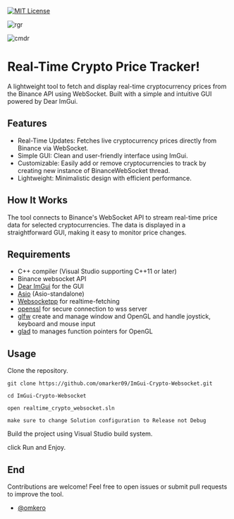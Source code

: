 [![MIT License](https://img.shields.io/badge/License-MIT-green.svg)](https://choosealicense.com/licenses/mit/) 

![rgr](https://github.com/user-attachments/assets/c08f0e92-c828-4980-8336-c28b55ae0a9d)

![cmdr](https://github.com/user-attachments/assets/7f0aac49-af6f-4a11-af7e-b1ca2184d79a)

# Real-Time Crypto Price Tracker!

A lightweight tool to fetch and display real-time cryptocurrency prices from the Binance API using WebSocket. Built with a simple and intuitive GUI powered by Dear ImGui.

## Features

- Real-Time Updates: Fetches live cryptocurrency prices directly from Binance via WebSocket.
- Simple GUI: Clean and user-friendly interface using ImGui.
- Customizable: Easily add or remove cryptocurrencies to track by creating new instance of BinanceWebSocket thread.
- Lightweight: Minimalistic design with efficient performance.

## How It Works
The tool connects to Binance's WebSocket API to stream real-time price data for selected cryptocurrencies. The data is displayed in a straightforward GUI, making it easy to monitor price changes.

## Requirements

- C++ compiler (Visual Studio supporting C++11 or later)
- Binance websocket API
- [Dear ImGui](https://github.com/ocornut/imgui) for the GUI
- [Asio](https://think-async.com/Asio/) (Asio-standalone)
- [Websocketpp](https://github.com/zaphoyd/websocketpp) for realtime-fetching
- [openssl](https://github.com/openssl/openssl) for secure connection to wss server
- [glfw](https://github.com/glfw/glfw) create and manage window and OpenGL and handle joystick, keyboard and mouse input
- [glad](https://github.com/Dav1dde/glad) to manages function pointers for OpenGL
  
## Usage
Clone the repository.

`git clone https://github.com/omarker09/ImGui-Crypto-Websocket.git`

`cd ImGui-Crypto-Websocket`

`open realtime_crypto_websocket.sln`

`make sure to change Solution configuration to Release not Debug`

Build the project using Visual Studio build system.

click Run and Enjoy.

## End

Contributions are welcome! Feel free to open issues or submit pull requests to improve the tool.

- [@omkero](https://github.com/omkero) 
